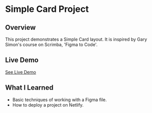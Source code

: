 # Simple Card Project

## Overview

This project demonstrates a Simple Card layout. It is inspired by Gary Simon's course on Scrimba, 'Figma to Code'.

## Live Demo

[See Live Demo](https://sparkling-faun-2c9d3e.netlify.app/)

## What I Learned

- Basic techniques of working with a Figma file.
- How to deploy a project on Netlify.
